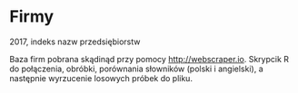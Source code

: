 # Firmy
2017, indeks nazw przedsiębiorstw

Baza firm pobrana skądinąd przy pomocy http://webscraper.io. Skrypcik R do połączenia, obróbki, porównania słowników (polski i angielski), a następnie wyrzucenie losowych próbek do pliku.
